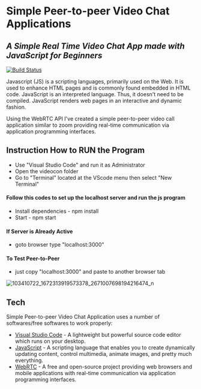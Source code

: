 # Simple Peer-to-peer Video Chat Applications
## _A Simple Real Time Video Chat App made with JavaScript for Beginners_

[![Build Status](https://travis-ci.org/joemccann/dillinger.svg?branch=master)](https://github.com/acjacinto/computerized-voting-system)

Javascript (JS) is a scripting languages, primarily used on the Web. It is used to enhance HTML pages and is commonly found embedded in HTML code. JavaScript is an interpreted language. Thus, it doesn't need to be compiled. JavaScript renders web pages in an interactive and dynamic fashion.

Using the WebRTC API I've created a simple peer-to-peer video call application similar to zoom providing real-time communication via application programming interfaces.

## Instruction How to RUN the Program

- Use "Visual Studio Code" and run it as Administrator
- Open the videocon folder
- Go to "Terminal" located at the VScode menu then select "New Terminal"

#### Follow this codes to set up the localhost server and run the js program
- Install dependencies - npm install  
- Start - npm start

#### If Server is Already Active
- goto browser type "localhost:3000"

#### To Test Peer-to-Peer
- just copy "localhost:3000" and paste to another browser tab


![103410722_1672313919573378_2671007698194216474_n](https://user-images.githubusercontent.com/36821798/176360744-cd7100ca-a001-415b-b031-21187208b943.jpg)


## Tech

Simple Peer-to-peer Video Chat Application uses a number of softwares/free softwares to work properly:

- [Visual Studio Code](https://code.visualstudio.com/) -  A lightweight but powerful source code editor which runs on your desktop.
- [JavaScript](https://www.javascript.com/) -  A scripting language that enables you to create dynamically updating content, control multimedia, animate images, and pretty much everything.
- [WebRTC](https://webrtc.org/) -  A free and open-source project providing web browsers and mobile applications with real-time communication via application programming interfaces.


[//]: # (These are reference links used in the body of this note and get stripped out when the markdown processor does its job. There is no need to format nicely because it shouldn't be seen. Thanks SO - http://stackoverflow.com/questions/4823468/store-comments-in-markdown-syntax)

   [git-repo-url]: <https://github.com/joemccann/dillinger.git>
   [john gruber]: <http://daringfireball.net>
   [df1]: <http://daringfireball.net/projects/markdown/>
   [markdown-it]: <https://github.com/markdown-it/markdown-it>
   [Ace Editor]: <http://ace.ajax.org>
   [node.js]: <http://nodejs.org>
   [Twitter Bootstrap]: <http://twitter.github.com/bootstrap/>
   [jQuery]: <http://jquery.com>
   [@tjholowaychuk]: <http://twitter.com/tjholowaychuk>
   [express]: <http://expressjs.com>
   [AngularJS]: <http://angularjs.org>
   [Gulp]: <http://gulpjs.com>

   [PlDb]: <https://github.com/joemccann/dillinger/tree/master/plugins/dropbox/README.md>
   [PlGh]: <https://github.com/joemccann/dillinger/tree/master/plugins/github/README.md>
   [PlGd]: <https://github.com/joemccann/dillinger/tree/master/plugins/googledrive/README.md>
   [PlOd]: <https://github.com/joemccann/dillinger/tree/master/plugins/onedrive/README.md>
   [PlMe]: <https://github.com/joemccann/dillinger/tree/master/plugins/medium/README.md>
   [PlGa]: <https://github.com/RahulHP/dillinger/blob/master/plugins/googleanalytics/README.md>

